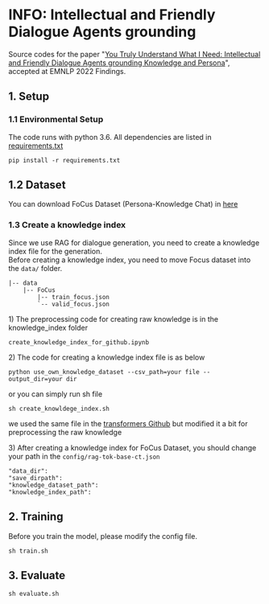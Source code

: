 # INFO: Intellectual and Friendly Dialogue Agents grounding
Source codes for the paper "[You Truly Understand What I Need: Intellectual and Friendly Dialogue Agents grounding Knowledge and Persona](https://aclanthology.org/2022.findings-emnlp.75.pdf)", accepted at EMNLP 2022 Findings.



## 1. Setup

### 1.1 Environmental Setup
The code runs with python 3.6.
All dependencies are listed in [requirements.txt](INFO_final/INFO/requirements.txt)

`pip install -r requirements.txt`

## 1.2 Dataset
You can download FoCus Dataset (Persona-Knowledge Chat) in [here](https://github.com/pkchat-focus/FoCus)

### 1.3 Create a knowledge index
Since we use RAG for dialogue generation, you need to create a knowledge index file for the generation.  
Before creating a knowledge index, you need to move Focus dataset into the `data/` folder.
```
|-- data
    |-- FoCus
        |-- train_focus.json
        `-- valid_focus.json
```

1\) The preprocessing code for creating raw knowledge is in the knowledge_index folder
```
create_knowledge_index_for_github.ipynb
```
2\) The code for creating a knowledge index file is as below
```
python use_own_knowledge_dataset --csv_path=your file --output_dir=your dir
```
or you can simply run sh file
```
sh create_knowldege_index.sh
```

we used the same file in the [transformers Github](https://github.com/huggingface/transformers/blob/main/examples/research_projects/rag/use_own_knowledge_dataset.py) but modified it a bit for preprocessing the raw knowledge


3\) After creating a knowledge index for FoCus Dataset, you should change your path in the `config/rag-tok-base-ct.json`

```
"data_dir": 
"save_dirpath": 
"knowledge_dataset_path": 
"knowledge_index_path": 
```



## 2. Training
Before you train the model, please modify the config file. 
```
sh train.sh
```

## 3. Evaluate
```
sh evaluate.sh
```

